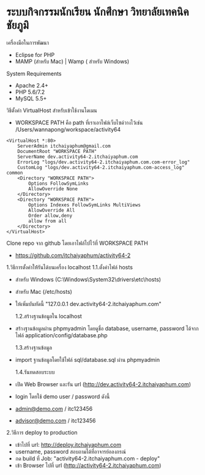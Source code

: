 # ระบบกิจกรรมนักเรียน นักศึกษา วิทยาลัยเทคนิคชัยภูมิ

เครื่องมือในการพัฒนา

- Eclipse for PHP
- MAMP (สำหรับ Mac) | Wamp ( สำหรับ Windows)

System Requirements

- Apache 2.4+
- PHP 5.6/7.2
- MySQL 5.5+

วิธีตั้งค่า VirtualHost สำหรับเข้าใช้งานโดเมน

- WORKSPACE PATH คือ path ที่เราเอาไฟล์เว็บไซด์วางไว้เช่น /Users/wannapong/workspace/activity64

```
<VirtualHost *:80>
    ServerAdmin itchaiyaphum@gmail.com
    DocumentRoot "WORKSPACE PATH"
    ServerName dev.activity64-2.itchaiyaphum.com
    ErrorLog "logs/dev.activity64-2.itchaiyaphum.com.com-error_log"
    CustomLog "logs/dev.activity64-2.itchaiyaphum.com-access_log" common
    <Directory "WORKSPACE PATH">
        Options FollowSymLinks
        AllowOverride None
    </Directory>
    <Directory "WORKSPACE PATH">
        Options Indexes FollowSymLinks MultiViews
        AllowOverride All
        Order allow,deny
        allow from all
    </Directory>
</VirtualHost>
```

Clone repo จาก github โดยเอาไฟล์ไปไว้ที่ WORKSPACE PATH

- https://github.com/itchaiyaphum/activity64-2

1.วิธีการตั้งค่าให้้รันได้บนเครื่อง localhost
1.1.ตั้งค่าไฟล์ hosts

- สำหรับ Windows (C:\Windows\System32\drivers\etc\hosts)
- สำหรับ Mac (/etc/hosts)
- ให้เพิ่มบันทัดนี้ "127.0.0.1 dev.activity64-2.itchaiyaphum.com"

  1.2.สร้างฐานข้อมูลใน localhost

- สร้างฐานข้อมูลผ่าน phpmyadmin โดยดูชื่อ database, username, password ได้จากไฟล์ application/config/database.php

  1.3.สร้างฐานข้อมูล

- import ฐานข้อมูลโดยใช้ไฟล์ sql/database.sql ผ่าน phpmyadmin

  1.4.รันทดสอบระบบ

- เปิด Web Browser และรัน url (http://dev.activity64-2.itchaiyaphum.com)
- login โดยใช้ demo user / password ดังนี้
- admin@demo.com / itc123456
- advisor@demo.com / itc123456

2.วิธีการ deploy to production

- เข้าไปที่ url: http://deploy.itchaiyaphum.com
- username, password สอบถามได้ที่อาจารย์อลงกรณ์
- กด build ที่ Job: "activity64-2.itchaiyaphum.com - deploy"
- เข้า Browser ไปที่ url (http://activity64-2.itchaiyaphum.com)
